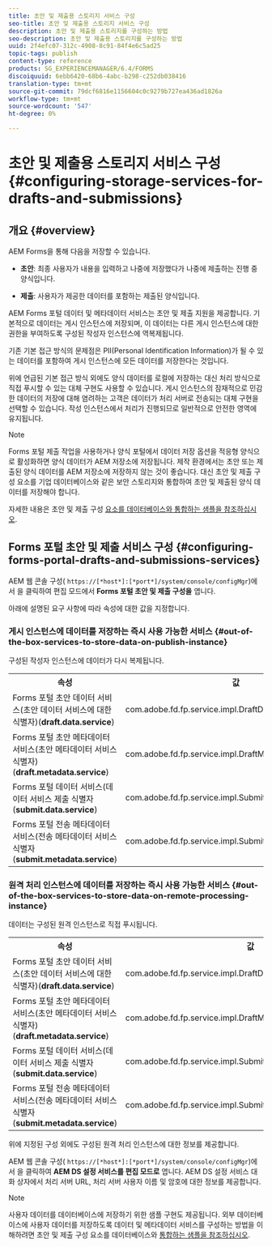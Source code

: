 ```yaml
---
title: 초안 및 제출용 스토리지 서비스 구성
seo-title: 초안 및 제출용 스토리지 서비스 구성
description: 초안 및 제출용 스토리지를 구성하는 방법
seo-description: 초안 및 제출용 스토리지를 구성하는 방법
uuid: 2f4efc07-312c-4908-8c91-84f4e6c5ad25
topic-tags: publish
content-type: reference
products: SG_EXPERIENCEMANAGER/6.4/FORMS
discoiquuid: 6ebb6420-68b6-4abc-b298-c252db038416
translation-type: tm+mt
source-git-commit: 79dcf6816e1156604c0c9279b727ea436ad1826a
workflow-type: tm+mt
source-wordcount: '547'
ht-degree: 0%

---
```



# 초안 및 제출용 스토리지 서비스 구성 {#configuring-storage-services-for-drafts-and-submissions}

## 개요 {#overview}

AEM Forms을 통해 다음을 저장할 수 있습니다.

* **초안**: 최종 사용자가 내용을 입력하고 나중에 저장했다가 나중에 제출하는 진행 중 양식입니다.

* **제출**: 사용자가 제공한 데이터를 포함하는 제출된 양식입니다.

AEM Forms 포털 데이터 및 메타데이터 서비스는 초안 및 제출 지원을 제공합니다. 기본적으로 데이터는 게시 인스턴스에 저장되며, 이 데이터는 다른 게시 인스턴스에 대한 권한을 부여하도록 구성된 작성자 인스턴스에 역복제됩니다.

기존 기본 접근 방식의 문제점은 PII(Personal Identification Information)가 될 수 있는 데이터를 포함하여 게시 인스턴스에 모든 데이터를 저장한다는 것입니다.

위에 언급된 기본 접근 방식 외에도 양식 데이터를 로컬에 저장하는 대신 처리 방식으로 직접 푸시할 수 있는 대체 구현도 사용할 수 있습니다. 게시 인스턴스의 잠재적으로 민감한 데이터의 저장에 대해 염려하는 고객은 데이터가 처리 서버로 전송되는 대체 구현을 선택할 수 있습니다. 작성 인스턴스에서 처리가 진행되므로 일반적으로 안전한 영역에 유지됩니다.

>[!NOTE]
>
>Forms 포털 제출 작업을 사용하거나 양식 포털에서 데이터 저장 옵션을 적응형 양식으로 활성화하면 양식 데이터가 AEM 저장소에 저장됩니다. 제작 환경에서는 초안 또는 제출된 양식 데이터를 AEM 저장소에 저장하지 않는 것이 좋습니다. 대신 초안 및 제출 구성 요소를 기업 데이터베이스와 같은 보안 스토리지와 통합하여 초안 및 제출된 양식 데이터를 저장해야 합니다.
>
>자세한 내용은 초안 및 제출 구성 [요소를 데이터베이스와 통합하는 샘플을 참조하십시오](/help/forms/using/integrate-draft-submission-database.md).

## Forms 포털 초안 및 제출 서비스 구성 {#configuring-forms-portal-drafts-and-submissions-services}

AEM 웹 콘솔 구성( `https://[*host*]:[*port*]/system/console/configMgr`)에서 을 클릭하여 편집 모드에서 **Forms 포털 초안 및 제출 구성을** 엽니다.

아래에 설명된 요구 사항에 따라 속성에 대한 값을 지정합니다.

### 게시 인스턴스에 데이터를 저장하는 즉시 사용 가능한 서비스 {#out-of-the-box-services-to-store-data-on-publish-instance}

구성된 작성자 인스턴스에 데이터가 다시 복제됩니다.

<table> 
 <tbody>
  <tr>
   <th>속성</th> 
   <th>값</th> 
  </tr>
  <tr>
   <td>Forms 포털 초안 데이터 서비스(초안 데이터 서비스에 대한 식별자)(<strong>draft.data.service</strong>)</td> 
   <td>com.adobe.fd.fp.service.impl.DraftDataServiceImpl<br /> </td> 
  </tr>
  <tr>
   <td>Forms 포털 초안 메타데이터 서비스(초안 메타데이터 서비스 식별자)(<strong>draft.metadata.service</strong>)</td> 
   <td>com.adobe.fd.fp.service.impl.DraftMetadataServiceImpl<br /> </td> 
  </tr>
  <tr>
   <td>Forms 포털 데이터 서비스(데이터 서비스 제출 식별자(<strong>submit.data.service</strong>)</td> 
   <td>com.adobe.fd.fp.service.impl.SubmitDataServiceImpl<br /> </td> 
  </tr>
  <tr>
   <td>Forms 포털 전송 메타데이터 서비스(전송 메타데이터 서비스 식별자(<strong>submit.metadata.service</strong>)</td> 
   <td>com.adobe.fd.fp.service.impl.SubmitMetadataServiceImpl<br /> </td> 
  </tr>
 </tbody>
</table>

### 원격 처리 인스턴스에 데이터를 저장하는 즉시 사용 가능한 서비스 {#out-of-the-box-services-to-store-data-on-remote-processing-instance}

데이터는 구성된 원격 인스턴스로 직접 푸시됩니다.

<table> 
 <tbody>
  <tr>
   <th>속성</th> 
   <th>값</th> 
  </tr>
  <tr>
   <td>Forms 포털 초안 데이터 서비스(초안 데이터 서비스에 대한 식별자)(<strong>draft.data.service</strong>)</td> 
   <td>com.adobe.fd.fp.service.impl.DraftDataServiceRemoteImpl<br /> </td> 
  </tr>
  <tr>
   <td>Forms 포털 초안 메타데이터 서비스(초안 메타데이터 서비스 식별자)(<strong>draft.metadata.service</strong>)</td> 
   <td>com.adobe.fd.fp.service.impl.DraftMetadataServiceRemoteImpl<br /> </td> 
  </tr>
  <tr>
   <td>Forms 포털 데이터 서비스(데이터 서비스 제출 식별자(<strong>submit.data.service</strong>)</td> 
   <td>com.adobe.fd.fp.service.impl.SubmitDataServiceRemoteImpl<br /> </td> 
  </tr>
  <tr>
   <td>Forms 포털 전송 메타데이터 서비스(전송 메타데이터 서비스 식별자(<strong>submit.metadata.service</strong>)</td> 
   <td>com.adobe.fd.fp.service.impl.SubmitMetadataServiceRemoteImpl<br /> </td> 
  </tr>
 </tbody>
</table>

위에 지정된 구성 외에도 구성된 원격 처리 인스턴스에 대한 정보를 제공합니다.

AEM 웹 콘솔 구성( `https://[*host*]:[*port*]/system/console/configMgr`)에서 을 클릭하여 **AEM DS 설정 서비스를 편집 모드로** 엽니다. AEM DS 설정 서비스 대화 상자에서 처리 서버 URL, 처리 서버 사용자 이름 및 암호에 대한 정보를 제공합니다.

>[!NOTE]
>
>사용자 데이터를 데이터베이스에 저장하기 위한 샘플 구현도 제공됩니다. 외부 데이터베이스에 사용자 데이터를 저장하도록 데이터 및 메타데이터 서비스를 구성하는 방법을 이해하려면 초안 및 제출 구성 요소를 데이터베이스와 [통합하는 샘플을 참조하십시오](/help/forms/using/integrate-draft-submission-database.md).

